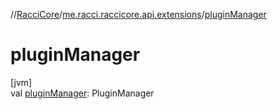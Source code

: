 //[RacciCore](../../index.md)/[me.racci.raccicore.api.extensions](index.md)/[pluginManager](plugin-manager.md)

# pluginManager

[jvm]\
val [pluginManager](plugin-manager.md): PluginManager
